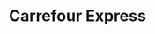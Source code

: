 ---
title: "Carrefour Express"
url: /ciudad-autonoma-de-buenos-aires/carrefour-express-humboldt/
shop: comodidad
---